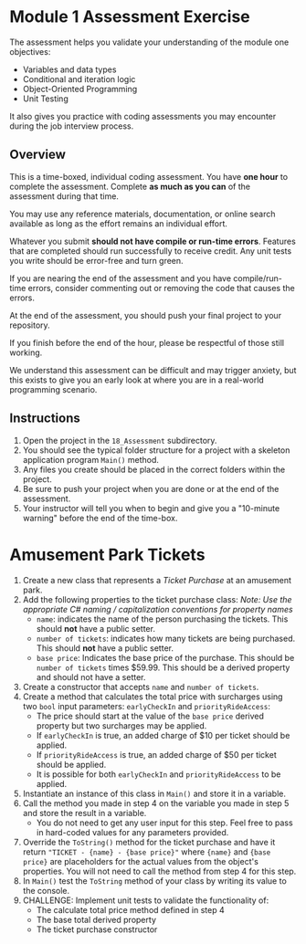 # Module 1 Assessment Exercise

The assessment helps you validate your understanding of the module one objectives:
* Variables and data types 
* Conditional and iteration logic 
* Object-Oriented Programming 
* Unit Testing 

It also gives you practice with coding assessments you may encounter during the job interview process.

## Overview

This is a time-boxed, individual coding assessment. You have **one hour** to complete the assessment. Complete **as much as you can** of the assessment during that time.

You may use any reference materials, documentation, or online search available as long as the effort remains an individual effort.

Whatever you submit **should not have compile or run-time errors**. Features that are completed should run successfully to receive credit. Any unit tests you write should be error-free and turn green.

If you are nearing the end of the assessment and you have compile/run-time errors, consider commenting out or removing the code that causes the errors.

At the end of the assessment, you should push your final project to your repository.

If you finish before the end of the hour, please be respectful of those still working. 

We understand this assessment can be difficult and may trigger anxiety, but this exists to give you an early look at where you are in a real-world programming scenario.

## Instructions

1. Open the project in the `18_Assessment` subdirectory.
2. You should see the typical folder structure for a project with a skeleton application program `Main()` method.
3. Any files you create should be placed in the correct folders within the project.
4. Be sure to push your project when you are done or at the end of the assessment.
5. Your instructor will tell you when to begin and give you a "10-minute warning" before the end of the time-box.

# Amusement Park Tickets

1. Create a new class that represents a *Ticket Purchase* at an amusement park.
2. Add the following properties to the ticket purchase class: *Note: Use the appropriate C# naming / capitalization conventions for property names*
    * `name`: indicates the name of the person purchasing the tickets. This should **not** have a public setter.
    * `number of tickets`: indicates how many tickets are being purchased.  This should **not** have a public setter.
    * `base price`: Indicates the base price of the purchase. This should be `number of tickets` times $59.99. This should be a derived property and should not have a setter.
3. Create a constructor that accepts `name` and `number of tickets`.
4. Create a method that calculates the total price with surcharges using two `bool` input parameters: `earlyCheckIn` and `priorityRideAccess`:
    * The price should start at the value of the `base price` derived property but two surcharges may be applied.
    * If `earlyCheckIn` is true, an added charge of $10 per ticket should be applied.
    * If `priorityRideAccess` is true, an added charge of $50 per ticket should be applied.
    * It is possible for both `earlyCheckIn` and `priorityRideAccess` to be applied.
5. Instantiate an instance of this class in `Main()` and store it in a variable.
6. Call the method you made in step 4 on the variable you made in step 5 and store the result in a variable.
    * You do not need to get any user input for this step. Feel free to pass in hard-coded values for any parameters provided.
7. Override the `ToString()` method for the ticket purchase and have it return `"TICKET - {name} - {base price}"` where `{name}` and `{base price}` are placeholders for the actual values from the object's properties. You will not need to call the method from step 4 for this step.
8. In `Main()` test the `ToString` method of your class by writing its value to the console.
9. CHALLENGE: Implement unit tests to validate the functionality of:
    * The calculate total price method defined in step 4
    * The base total derived property
    * The ticket purchase constructor